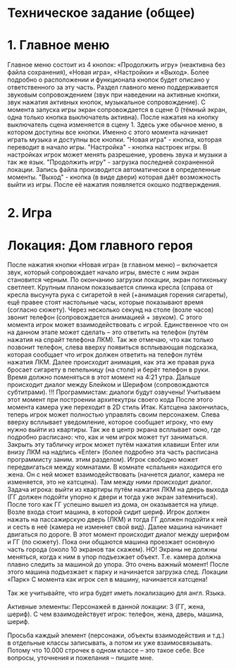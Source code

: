 # Техническое задание (общее)
# 1.	Главное меню
Главное меню состоит из 4 кнопок: «Продолжить игру» (неактивна без файла сохранения), «Новая игра», «Настройки» и «Выход». Более подробно о расположении и функционала кнопок будет описано у ответственного за эту часть.
Раздел главного меню поддерживается звуковым сопровождением (звук при наведении на активные кнопки, звук нажатия активных кнопок, музыкальное сопровождение). С момента запуска игры экран сопровождается в сцене 0 (тёмный экран, одна только кнопка выключатель активна). После нажатия на кнопку выключатель сцена изменяется в сцену 1. Здесь уже обычное меню, в котором доступны все кнопки. Именно с этого момента начинает играть музыка и доступны все кнопки.
"Новая игра" - кнопка, которая переводит в начало игры.
"Настройка" - кнопка настроек игры. В настройках игрок может менять разрешение, уровень звука и музыки а так же язык.
"Продолжить игру" - загрузка последней сохраненной локации. Запись файла производится автоматически в определенные моменты.
"Выход" - кнопка (в виде двери) которая даёт возможность выйти из игры. После её нажатия появляется окошко подтверждения.
# 2.	Игра
 # Локация: Дом главного героя
После нажатия кнопки «Новая игра» (в главном меню) – включается звук, который сопровождает начало игры, вместе с ним экран становится черным. По окончанию загрузки локации, экран потихоньку светлеет. Крупным планом показывается спинка кресла (справа  от кресла высунута рука с сигаретой в ней (+анимация горения сигареты), ещё правее стоят настольные часы, которые показывают время (согласно сюжету). Через несколько секунд на столе (возле часов) звонит телефон (сопровождается анимацией + звуком). С этого момента игрок может взаимодействовать с игрой. Единственное что он на данном этапе может сделать – это ответить на телефон (путём нажатия на спрайт телефона ЛКМ). Так же отмечаю, что как только позвонит телефон, слева вверху появиться всплывающая подсказка, которая сообщает что игрок должен ответить на телефон путём нажатия ЛКМ. 
Далее происходит анимация, как эта же правая рука бросает сигарету в пепельницу (на столе) и берёт телефон в руки. Время должно поменяться в этот момент на 4:21 утра. Дальше происходит диалог между Блейком и Шерифом (сопровождаются субтитрами).
!!! Программистам: диалоги будут озвучены! Учитываем этот момент при построении архитекутры своего кода
После этого момента камера уже переходит в 2D стиль
Итак. Катсцена закончилась, теперь игрок может полностью управлять своим персонажем. Слева вверху всплывает уведомление, которое сообщает игроку, что ему нужно выйти из квартиры. Так же в центр экрана всплывает окно, где подробно расписано: что, как и чем игрок может тут заниматься. Закрыть эту табличку игрок может путём нажатия клавиши Enter или внизу ЛКМ на надпись «Enter» (более подробно эта часть расписана программисту заним. этим разделом).
Игрок свободно может передвигаться между комнатами. В комнате «спальня» находится его жена. Он с ней может взаимодействовать (начнется диалог, камера не изменяется, это не катсцена). Там между ними происходит диалог. Задача игрока: выйти из квартиры путём нажатия ЛКМ на дверь выхода (ГГ должен подойти упорно к двери и тогда уже экран затемниться). После того как ГГ успешно вышел из дома, он оказывается на улице. Возле входа стоит машина, в которой сидит шериф. Игрок должен нажать на пассажирскую дверь (ЛКМ) и тогда ГГ должен подойти к ней и сесть в неё (камера не изменяет свой вид).
Далее машина начинает двигаться по дороге. В этот момент происходит диалог между шерифом и ГГ (по сюжету). Пока они общаются машина проезжает основную часть города (около 10 экранов так скажем). НО! Экраны не должны меняться, когда к ним в упор подъезжает объект. Т.е. камера должна плавно следить за машиной до упора. Это очень важный момент! После этого машина подъезжает к парку и начинается загрузка след. Локации «Парк»
С момента как игрок сел в машину, начинается катсцена!

Так же учитывайте, что игра будет иметь локализацию для англ. Языка.

Активные элементы:
Персонажей в данной локации: 3 (ГГ, жена, шериф).
С чем взаимодействует игрок: телефон, жена, дверь, машина, шериф.

Просьба каждый элемент (персонажи, объекты взаимодействия и т.д.) в отдельные классы записывать, а потом их уже взаимосвязывать. Потому что 10.000 строчек в одном классе – это такое себе. Все вопросы, уточнения и пожелания – пишите мне.

